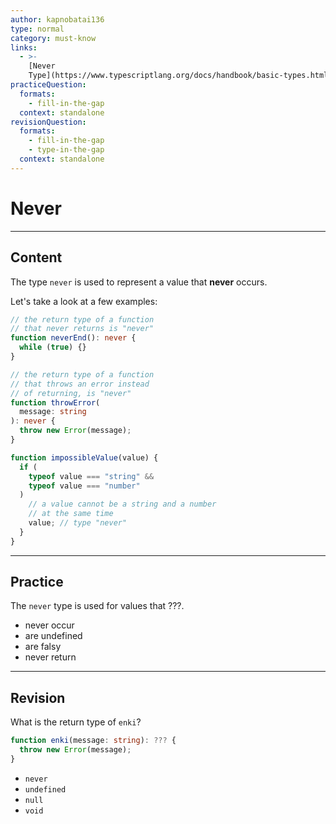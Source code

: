 ```yaml
---
author: kapnobatai136
type: normal
category: must-know
links:
  - >-
    [Never
    Type](https://www.typescriptlang.org/docs/handbook/basic-types.html#never){documentation}
practiceQuestion:
  formats:
    - fill-in-the-gap
  context: standalone
revisionQuestion:
  formats:
    - fill-in-the-gap
    - type-in-the-gap
  context: standalone
---
```


# Never

---

## Content

The type `never` is used to represent a value that **never** occurs.

Let's take a look at a few examples:

```ts
// the return type of a function
// that never returns is "never"
function neverEnd(): never {
  while (true) {}
}

// the return type of a function
// that throws an error instead
// of returning, is "never"
function throwError(
  message: string
): never {
  throw new Error(message);
}

function impossibleValue(value) {
  if (
    typeof value === "string" &&
    typeof value === "number"
  )
    // a value cannot be a string and a number
    // at the same time
    value; // type "never"
  }
}
```

---

## Practice

The `never` type is used for values that ???.

- never occur
- are undefined
- are falsy
- never return

---

## Revision

What is the return type of `enki`?

```ts
function enki(message: string): ??? {
  throw new Error(message);
}
```

- `never`
- `undefined`
- `null`
- `void`
